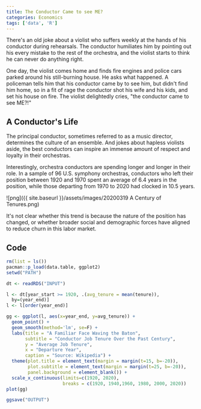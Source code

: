 ```yaml
---
title: The Conductor Came to see ME?
categories: Economics
tags: ['data', 'R']
---
```


There's an old joke about a violist who suffers weekly at the hands of
his conductor during rehearsals. The conductor humiliates him by
pointing out his every mistake to the rest of the orchestra, and the
violist starts to think he can never do anything right.

One day, the violist comes home and finds fire engines and police cars parked
around his still-burning house. He asks what happened. A policeman
tells him that his conductor came by to see him, but didn't find him
home, so in a fit of rage the conductor shot his wife and his kids, and set his
house on fire. The violist delightedly cries, "the conductor came to see ME?!"

## A Conductor's Life
The principal conductor, sometimes referred to as a music director,
determines the culture of an ensemble. And jokes about hapless
violists aside, the best conductors can inspire an immense amount of
respect and loyalty in their orchestras.

Interestingly, orchestra conductors are spending longer and longer in their role. In a
sample of 96 U.S. symphony orchestras, conductors who left their
position between 1920 and 1970 spent an average of 6.4 years in the
position, while those departing from 1970 to 2020 had clocked in 10.5
years. 

![png]({{ site.baseurl }}/assets/images/20200319 A Century of Tenures.png)

It's not clear whether this trend is because the nature of the position has
changed, or whether broader social and demographic forces have aligned to reduce churn in
this labor market.

## Code

```R
rm(list = ls())    
pacman::p_load(data.table, ggplot2)
setwd("PATH")

dt <- readRDS("INPUT")

l <- dt[year_start >= 1920, .(avg_tenure = mean(tenure)),
  by=(year_end)]
l <- l[order(year_end)]

gg <- ggplot(l, aes(x=year_end, y=avg_tenure)) +
  geom_point() +
  geom_smooth(method='lm', se=F) +
  labs(title = "A Familiar Face Waving the Baton",
       subtitle = "Conductor Job Tenure Over the Past Century",
       y = "Average Job Tenure",
       x = "Departure Year",
       caption = "Source: Wikipedia") +
  theme(plot.title = element_text(margin = margin(t=15, b=-20)),
        plot.subtitle = element_text(margin = margin(t=25, b=-20)),
        panel.background = element_blank()) +
  scale_x_continuous(limits=c(1920, 2020),
                     breaks = c(1920, 1940,1960, 1980, 2000, 2020))
plot(gg)

ggsave("OUTPUT")
```






